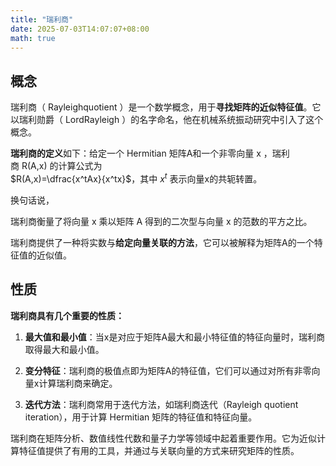 ```yaml
---
title: "瑞利商"
date: 2025-07-03T14:07:07+08:00
math: true
---
```


## 概念

瑞利商（ Rayleighquotient ）是一个数学概念，用于**寻找矩阵的近似特征值**。它以瑞利勋爵（ LordRayleigh ）的名字命名，他在机械系统振动研究中引入了这个概念。

**瑞利商的定义**如下：给定一个 Hermitian 矩阵A和一个非零向量 x ，瑞利商 R(A,x) 的计算公式为  
$R(A,x)=\dfrac{x^tAx}{x^tx}$，其中 $x^t$ 表示向量x的共轭转置。

换句话说，

瑞利商衡量了将向量 x 乘以矩阵 A 得到的二次型与向量 x 的范数的平方之比。

瑞利商提供了一种将实数与**给定向量关联的方法**，它可以被解释为矩阵A的一个特征值的近似值。

## 性质

**瑞利商具有几个重要的性质：**

1. **最大值和最小值**：当x是对应于矩阵A最大和最小特征值的特征向量时，瑞利商取得最大和最小值。  
    
2. **变分特征**：瑞利商的极值点即为矩阵A的特征值，它们可以通过对所有非零向量x计算瑞利商来确定。  
    
3. **迭代方法**：瑞利商常用于迭代方法，如瑞利商迭代（Rayleigh quotient iteration），用于计算 Hermitian 矩阵的特征值和特征向量。  

瑞利商在矩阵分析、数值线性代数和量子力学等领域中起着重要作用。它为近似计算特征值提供了有用的工具，并通过与关联向量的方式来研究矩阵的性质。
